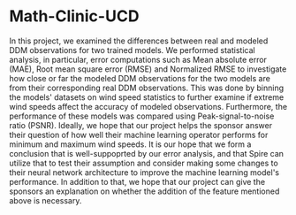 # Math-Clinic-UCD
In this project, we examined the differences between real and modeled DDM observations for two trained models. We performed statistical analysis, in particular, error computations such as Mean absolute error (MAE), Root mean square error (RMSE) and Normalized RMSE to investigate how close or far the modeled DDM observations for the two models are from their corresponding real DDM observations. This was done by binning the models' datasets on wind speed statistics to further examine if extreme wind speeds affect the accuracy of modeled observations. Furthermore, the performance of these models was compared using Peak-signal-to-noise ratio (PSNR).
Ideally, we hope that our project helps the sponsor answer their question of how well their machine learning operator performs for minimum and maximum wind speeds. It is our hope that we form a conclusion that is well-suppoprted by our error analysis, and that Spire can utilize that to test their assumption and consider making some changes to their neural network architecture to improve the machine learning model's performance. In addition to that, we hope that our project can give the sponsors an explanation on whether the addition of the feature mentioned above is necessary.
